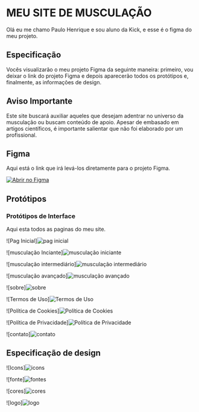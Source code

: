 # MEU SITE DE MUSCULAÇÃO

Olá eu me chamo Paulo Henrique e sou aluno da Kick, e esse é o figma do meu projeto.

## Especificação 

Vocês visualizarão o meu projeto Figma da seguinte maneira: primeiro, vou deixar o link do projeto Figma e depois aparecerão todos os protótipos e, finalmente, as informações de design.

## Aviso Importante

Este site buscará auxiliar aqueles que desejam adentrar no universo da musculação ou buscam conteúdo de apoio. Apesar de embasado em artigos científicos, é importante salientar que não foi elaborado por um profissional.

## Figma

Aqui está o link que irá levá-los diretamente para o projeto Figma.

[![Abrir no Figma](https://img.shields.io/badge/Abrir_no_Figma-blue?style=for-the-badge&logo=figma)](https://www.figma.com/file/nnPw8LJiO2rRR5pMr7BofZ/site-da-kick?type=design&node-id=37%3A91&mode=dev&t=iuUfziebybgk7GMb-1)


## Protótipos

### Protótipos de Interface

Aqui esta todos as paginas do meu site.

![Pag Inicial]![pag inicial](https://github.com/paulonunes07x/figma/assets/167910043/2f69ca4d-2760-432b-b766-6176b5c72fe3)

![musculação Inciante]![musculação iniciante](https://github.com/paulonunes07x/figma/assets/167910043/d581fd0f-55e6-4c95-b20c-d7ad52572835)

![musculação intermediário]![musculação intermediário](https://github.com/paulonunes07x/figma/assets/167910043/09e2a55d-1c10-46bf-8273-f50c09548b19)

![musculação avançado]![musculação avançado](https://github.com/paulonunes07x/figma/assets/167910043/2235e23a-ab3f-4cd6-8496-b64f097ed34b)

![sobre]![sobre](https://github.com/paulonunes07x/figma/assets/167910043/3cd63439-3290-4dcc-b659-6d0d5e9ac07a)

![Termos de Uso]![Termos de Uso](https://github.com/paulonunes07x/figma/assets/167910043/6ca7d6b1-8d43-400a-bb36-cb198465c646)

![Política de Cookies]![Política de Cookies](https://github.com/paulonunes07x/figma/assets/167910043/dc212e5b-f45e-4a0e-8b1b-ea3888b87622)

![Política de Privacidade]![Política de Privacidade](https://github.com/paulonunes07x/figma/assets/167910043/3f65916b-f652-4b76-ae53-83681a35af8b)

![contato]![contato](https://github.com/paulonunes07x/figma/assets/167910043/491202dd-7ebf-47d5-b591-1ac04c510c44)


## Especificação de design

![Icons]![icons](https://github.com/paulonunes07x/figma/assets/167910043/b1fd3f0e-47d1-49bc-a89f-5925e6b31e47)

![fonte]![fontes](https://github.com/paulonunes07x/figma/assets/167910043/3e0a1942-fe92-4fc8-af0a-698a040c5ce1)

![cores]![cores](https://github.com/paulonunes07x/figma/assets/167910043/f29b9a5a-8692-4558-8853-f0501a5fa9f1)

![logo]![logo](https://github.com/paulonunes07x/figma/assets/167910043/6540773e-9c05-4e56-b7af-9e9699448beb)
